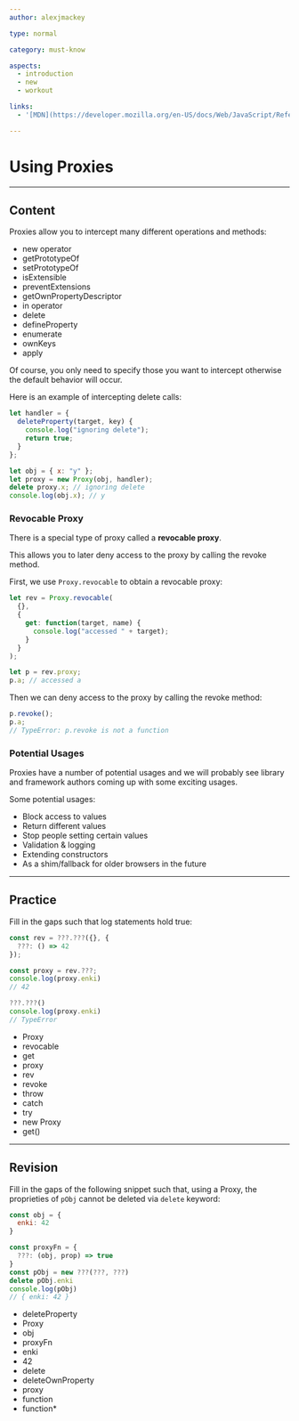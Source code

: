 ```yaml
---
author: alexjmackey

type: normal

category: must-know

aspects:
  - introduction
  - new
  - workout

links:
  - '[MDN](https://developer.mozilla.org/en-US/docs/Web/JavaScript/Reference/Global_Objects/Proxy){website}'

---
```

# Using Proxies

---
## Content

Proxies allow you to intercept many different operations and methods:

* new operator
* getPrototypeOf
* setPrototypeOf
* isExtensible
* preventExtensions
* getOwnPropertyDescriptor
* in operator
* delete
* defineProperty
* enumerate
* ownKeys
* apply

Of course, you only need to specify those you want to intercept otherwise the default behavior will occur.

Here is an example of intercepting delete calls:

```javascript
let handler = {
  deleteProperty(target, key) {
    console.log("ignoring delete");
    return true;
  }
};

let obj = { x: "y" };
let proxy = new Proxy(obj, handler);
delete proxy.x; // ignoring delete
console.log(obj.x); // y
```

### Revocable Proxy

There is a special type of proxy called a **revocable proxy**.

This allows you to later deny access to the proxy by calling the revoke method.

First, we use `Proxy.revocable` to obtain a revocable proxy:

```javascript
let rev = Proxy.revocable(
  {},
  {
    get: function(target, name) {
      console.log("accessed " + target);
    }
  }
);

let p = rev.proxy;
p.a; // accessed a
```

Then we can deny access to the proxy by calling the revoke method:

```javascript
p.revoke();
p.a;
// TypeError: p.revoke is not a function
```

### Potential Usages

Proxies have a number of potential usages and we will probably see library and framework authors coming up with some exciting usages.

Some potential usages:

* Block access to values
* Return different values
* Stop people setting certain values
* Validation & logging
* Extending constructors
* As a shim/fallback for older browsers in the future

---
## Practice

Fill in the gaps such that log statements hold true:

```javascript
const rev = ???.???({}, {
  ???: () => 42
});

const proxy = rev.???;
console.log(proxy.enki)
// 42

???.???()
console.log(proxy.enki)
// TypeError
```

* Proxy
* revocable
* get
* proxy
* rev
* revoke
* throw
* catch
* try
* new Proxy
* get()

---
## Revision

Fill in the gaps of the following snippet such that, using a Proxy, the proprieties of `pObj` cannot be deleted via `delete` keyword:

```javascript
const obj = {
  enki: 42
}

const proxyFn = {
  ???: (obj, prop) => true
}
const pObj = new ???(???, ???)
delete pObj.enki
console.log(pObj)
// { enki: 42 }
```

* deleteProperty
* Proxy
* obj
* proxyFn
* enki
* 42
* delete
* deleteOwnProperty
* proxy
* function
* function*
 

